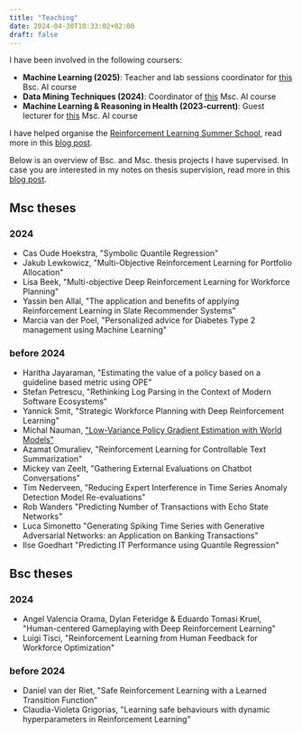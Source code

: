 ```yaml
---
title: "Teaching"
date: 2024-04-30T10:33:02+02:00
draft: false
---
```

I have been involved in the following coursers:
* **Machine Learning (2025)**: Teacher and lab sessions coordinator for [this](https://studiegids.vu.nl/en/courses/2024-2025/X_400154#/) Bsc. AI course
* **Data Mining Techniques (2024)**: Coordinator of [this](https://studiegids.vu.nl/en/courses/2023-2024/X_400108#/) Msc. AI course
* **Machine Learning & Reasoning in Health (2023-current)**: Guest lecturer for [this](https://studiegids.vu.nl/en/courses/2024-2025/XM_0102#/) Msc. AI course


I have helped organise the [Reinforcement Learning Summer School](https://rlsummerschool.com/), read more in this [blog post](http://localhost:1313/posts/reinforcement-learning-summer-school/).

Below is an overview of Bsc. and Msc. thesis projects I have supervised.
In case you are interested in my notes on thesis supervision, read more in this [blog post](/posts/student_supervision/).

## Msc theses
### 2024
* Cas Oude Hoekstra, "Symbolic Quantile Regression"
* Jakub Lewkowicz, "Multi-Objective Reinforcement Learning for Portfolio Allocation"
* Lisa Beek, "Multi-objective Deep Reinforcement Learning for Workforce Planning"
* Yassin ben Allal, "The application and benefits of applying Reinforcement Learning in Slate Recommender Systems"
* Marcia van der Poel, "Personalized advice for Diabetes Type 2 management using Machine Learning"

### before 2024
* Haritha Jayaraman, "Estimating the value of a policy based on a guideline based metric using OPE"
* Stefan Petrescu, "Rethinking Log Parsing in the Context of Modern Software Ecosystems"
* Yannick Smit, "Strategic Workforce Planning with Deep Reinforcement Learning"
* Michal Nauman, ["Low-Variance Policy Gradient Estimation with World Models"](https://arxiv.org/abs/2010.15622)
* Azamat Omuraliev, "Reinforcement Learning for Controllable Text Summarization"
* Mickey van Zeelt, "Gathering External Evaluations on Chatbot Conversations"
* Tim Nederveen, "Reducing Expert Interference in Time Series Anomaly Detection Model Re-evaluations"
* Rob Wanders "Predicting Number of Transactions with Echo State Networks"
* Luca Simonetto "Generating Spiking Time Series with Generative Adversarial Networks: an Application on Banking Transactions"
* Ilse Goedhart "Predicting IT Performance using Quantile Regression"

## Bsc theses
### 2024
* Angel Valencia Orama, Dylan Feteridge & Eduardo Tomasi Kruel, "Human-centered Gameplaying with Deep Reinforcement Learning"
* Luigi Tisci, "Reinforcement Learning from Human Feedback for Workforce Optimization"

### before 2024
* Daniel van der Riet, "Safe Reinforcement Learning with a Learned Transition Function"
* Claudia-Violeta Grigorias, "Learning safe behaviours with dynamic hyperparameters in Reinforcement Learning"
